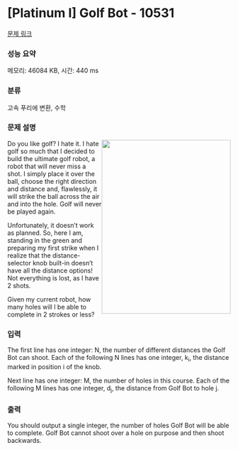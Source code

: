# [Platinum I] Golf Bot - 10531 

[문제 링크](https://www.acmicpc.net/problem/10531) 

### 성능 요약

메모리: 46084 KB, 시간: 440 ms

### 분류

고속 푸리에 변환, 수학

### 문제 설명

<p><img alt="" src="" style="float:right; height:392px; width:291px">Do you like golf? I hate it. I hate golf so much that I decided to build the ultimate golf robot, a robot that will never miss a shot. I simply place it over the ball, choose the right direction and distance and, flawlessly, it will strike the ball across the air and into the hole. Golf will never be played again.</p>

<p>Unfortunately, it doesn’t work as planned. So, here I am, standing in the green and preparing my first strike when I realize that the distance-selector knob built-in doesn’t have all the distance options! Not everything is lost, as I have 2 shots.</p>

<p>Given my current robot, how many holes will I be able to complete in 2 strokes or less?</p>

### 입력 

 <p>The first line has one integer: N, the number of different distances the Golf Bot can shoot. Each of the following N lines has one integer, k<sub>i</sub>, the distance marked in position i of the knob.</p>

<p>Next line has one integer: M, the number of holes in this course. Each of the following M lines has one integer, d<sub>j</sub>, the distance from Golf Bot to hole j.</p>

### 출력 

 <p>You should output a single integer, the number of holes Golf Bot will be able to complete. Golf Bot cannot shoot over a hole on purpose and then shoot backwards.</p>

